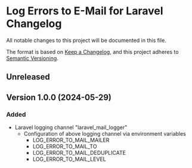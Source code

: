 # Log Errors to E-Mail for Laravel Changelog

All notable changes to this project will be documented in this file.

The format is based on [Keep a Changelog](https://keepachangelog.com/en/1.1.0/),
and this project adheres to [Semantic Versioning](https://semver.org/spec/v2.0.0.html).

## Unreleased

## Version 1.0.0 (2024-05-29)

### Added
- Laravel logging channel "laravel_mail_logger" 
  - Configuration of above logging channel via environment variables
    - LOG_ERROR_TO_MAIL_MAILER
    - LOG_ERROR_TO_MAIL_TO
    - LOG_ERROR_TO_MAIL_DEDUPLICATE
    - LOG_ERROR_TO_MAIL_LEVEL
